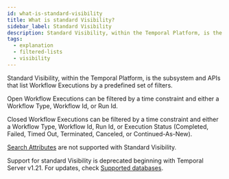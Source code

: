 ```yaml
---
id: what-is-standard-visibility
title: What is standard Visibility?
sidebar_label: Standard Visibility
description: Standard Visibility, within the Temporal Platform, is the subsystem and APIs that list Workflow Executions by a predefined set of filters.
tags:
  - explanation
  - filtered-lists
  - visibility
---
```


Standard Visibility, within the Temporal Platform, is the subsystem and APIs that list Workflow Executions by a predefined set of filters.

Open Workflow Executions can be filtered by a time constraint and either a Workflow Type, Workflow Id, or Run Id.

Closed Workflow Executions can be filtered by a time constraint and either a Workflow Type, Workflow Id, Run Id, or Execution Status (Completed, Failed, Timed Out, Terminated, Canceled, or Continued-As-New).

[Search Attributes](https://docs.temporal.io/visibility#search-attribute) are not supported with Standard Visibility.

Support for standard Visibility is deprecated beginning with Temporal Server v1.21.
For updates, check [Supported databases](/self-hosted-guide/how-to-set-up-visibility-in-a-temporal-cluster#supported-databases).
